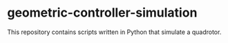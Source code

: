 # geometric-controller-simulation

This repository contains scripts written in Python that simulate a quadrotor.

